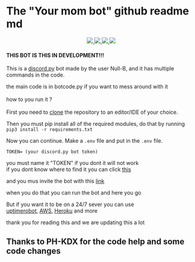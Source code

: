 # The "Your mom bot" github readme md

<p align="center">
    <a href="https://github.com/Null-B">
        <img src="https://img.shields.io/github/followers/Null-b?color=success&logoColor=blueviolet&style=social">
    </a>
        <a href="https://websever-for-replit.kemalsptkemal.repl.co">
        <img src="https://img.shields.io/website?down_color=red&down_message=Down&label=Website&style=flat-square&up_color=success&up_message=online&url=https%3A%2F%2Fwebsever-for-replit.kemalsptkemal.repl.co">
    </a>
    <a href="https://github.com/Null-B/websever-for-replit">
        <img src="https://img.shields.io/github/repo-size/Null-b/websever-for-replit?color=orange&label=Website%20repo&logo=github&style=flat-square">
    </a>
    <a href="https://fakeupdate.net/win10ue/">
        <img src="https://img.shields.io/github/last-commit/Null-B/bot?style=flat-square">
    </a>
</p>

#### THIS BOT IS THIS IN DEVELOPMENT!!!<br>

This is a [discord.py](https://discordpy.readthedocs.io/en/stable/) bot made by the user Null-B, and it has multiple commands in the code.<br>

the main code is in botcode.py if you want to mess around with it
<br>
<br>
how to you run it ?<br>
<br>
First you need to [clone](https://docs.github.com/en/github/creating-cloning-and-archiving-repositories/cloning-a-repository-from-github/cloning-a-repository) the repository to an editor/IDE of your choice.<br>

Then you must pip install all of the required modules, do that by running
`pip3 install -r requirements.txt`

Now you can continue. Make a `.env` file and put in the `.env` file.

```
TOKEN= (your discord.py bot token)
```

you must name it "TOKEN" if you dont it will not work <br>
if you dont know where to find it you can click [this](https://discord.com/developers/applications) <br>

and you mus invite the bot with this [link](https://discord.com/api/oauth2/authorize?client_id=845624814249181224&permissions=2215115841&scope=bot)

when you do that you can run the bot and here you go <br>

But if you want it to be on a 24/7 sever you can use <br>
[uptimerobot](https://uptimerobot.com/), [AWS](https://aws.amazon.com/), [Heroku](https://dashboard.heroku.com/apps) and more<br>

thank you for reading this and we are updating this a lot<br>

## Thanks to PH-KDX for the code help and some code changes
